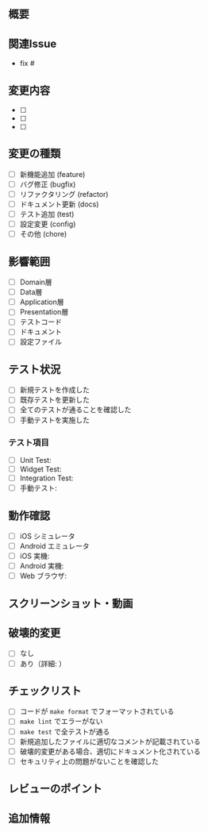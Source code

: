 ## 概要
<!-- このPRの変更内容を簡潔に記載 -->

## 関連Issue
<!-- 関連するIssueをリンク（自動クローズする場合はfix/close #123を使用） -->
- fix #

## 変更内容
<!-- 具体的な変更点をリストアップ -->
- [ ]
- [ ]
- [ ]

## 変更の種類
<!-- 該当するものにチェック -->
- [ ] 新機能追加 (feature)
- [ ] バグ修正 (bugfix)
- [ ] リファクタリング (refactor)
- [ ] ドキュメント更新 (docs)
- [ ] テスト追加 (test)
- [ ] 設定変更 (config)
- [ ] その他 (chore)

## 影響範囲
<!-- 変更が影響するレイヤー・コンポーネント -->
- [ ] Domain層
- [ ] Data層
- [ ] Application層
- [ ] Presentation層
- [ ] テストコード
- [ ] ドキュメント
- [ ] 設定ファイル

## テスト状況
<!-- テストの実行状況を記載 -->
- [ ] 新規テストを作成した
- [ ] 既存テストを更新した
- [ ] 全てのテストが通ることを確認した
- [ ] 手動テストを実施した

### テスト項目
<!-- 実施したテスト項目 -->
- [ ] Unit Test:
- [ ] Widget Test:
- [ ] Integration Test:
- [ ] 手動テスト:

## 動作確認
<!-- 動作確認した環境・デバイス -->
- [ ] iOS シミュレータ
- [ ] Android エミュレータ
- [ ] iOS 実機:
- [ ] Android 実機:
- [ ] Web ブラウザ:

## スクリーンショット・動画
<!-- 変更内容がUIに関わる場合、スクリーンショットや動画を添付 -->

## 破壊的変更
<!-- 既存の機能に影響する変更がある場合は記載 -->
- [ ] なし
- [ ] あり（詳細: ）

## チェックリスト
<!-- PRを作成する前に確認すること -->
- [ ] コードが `make format` でフォーマットされている
- [ ] `make lint` でエラーがない
- [ ] `make test` で全テストが通る
- [ ] 新規追加したファイルに適切なコメントが記載されている
- [ ] 破壊的変更がある場合、適切にドキュメント化されている
- [ ] セキュリティ上の問題がないことを確認した

## レビューのポイント
<!-- レビュアーに特に注目してもらいたい点 -->

## 追加情報
<!-- その他の補足情報があれば記載 -->
